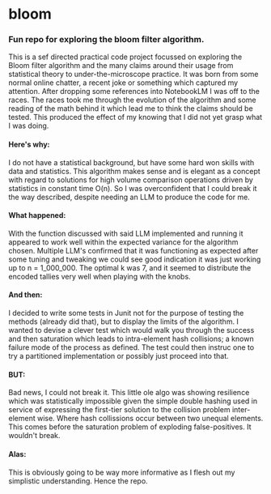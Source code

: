 # bloom
### Fun repo for exploring the bloom filter algorithm.

This is a sef directed practical code project focussed on exploring the Bloom filter algorithm and the many claims around their usage from statistical theory to under-the-microscope practice. It was born from some normal online chatter, a recent joke or something which captured my attention. After dropping some references into NotebookLM I was off to the races. The races took me through the evolution of the algorithm and some reading of the math behind it which lead me to think the claims should be tested. This produced the effect of my knowing that I did not yet grasp what I was doing.

#### Here's why: 
I do not have a statistical background, but have some hard won skills with data and statistics. This algorithm makes sense and is elegant as a concept with regard to solutions for high volume comparison operations driven by statistics in constant time O(n). So I was overconfident that I could break it the way described, despite needing an LLM to produce the code for me.

#### What happened:
With the function discussed with said LLM implemented and running it appeared to work well within the expected variance for the algorithm chosen. Multiple LLM's confirmed that it was functioning as expected after some tuning and tweaking we could see good indication it was just working up to n = 1_000_000. The optimal k was 7, and it seemed to distribute the encoded tallies very well when playing with the knobs.

#### And then:
I decided to write some tests in Junit not for the purpose of testing the methods (already did that), but to display the limits of the algorithm. I wanted to devise a clever test which would walk you through the success and then saturation which leads to intra-element hash collisions; a known failure mode of the process as defined. The test could then instruc one to try a partitioned implementation or possibly just proceed into that.

#### BUT:
Bad news, I could not break it. This little ole algo was showing resilience which was statistically impossible given the simple double hashing used in service of expressing the first-tier solution to the collision problem inter-element wise. Where hash collissions occur between two unequal elements. This comes before the saturation problem of exploding false-positives. It wouldn't break.

#### Alas:
This is obviously going to be way more informative as I flesh out my simplistic understanding. Hence the repo.
